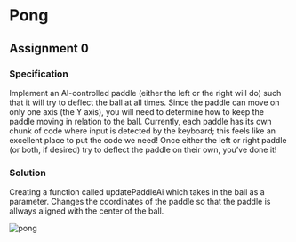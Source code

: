 # Pong

## Assignment 0

### Specification

Implement an AI-controlled paddle (either the left or the right will do) such that it will try to deflect the ball at all times. Since the paddle can move on only one axis (the Y axis), you will need to determine how to keep the paddle moving in relation to the ball. Currently, each paddle has its own chunk of code where input is detected by the keyboard; this feels like an excellent place to put the code we need! Once either the left or right paddle (or both, if desired) try to deflect the paddle on their own, you’ve done it!

### Solution

Creating a function called updatePaddleAi which takes in the ball as a parameter. Changes the coordinates of the paddle so that the paddle is allways aligned with the center of the ball.

![pong](https://user-images.githubusercontent.com/19653954/91644654-69ac6880-ea3e-11ea-9690-02051cdb723e.png)
